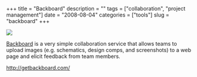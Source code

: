 +++
title = "Backboard"
description = ""
tags = ["collaboration", "project management"]
date = "2008-08-04"
categories = ["tools"]
slug = "backboard"
+++


<div class="tool-screenshot mb1"><a href="http://getbackboard.com/"><img id="bluga-thumbnail-2752" class="bluga-thumbnail custom" src="/media/bluga/
wt5230460821450_custom.jpg"/></a></div><p><a href="http://getbackboard.com/">Backboard</a> is a very simple collaboration service that allows teams to upload images (e.g. schematics, design comps, and screenshots) to a web page and elicit feedback from team members. </p>
  
<p><a href="http://getbackboard.com/">http://getbackboard.com/</a></p>
      
